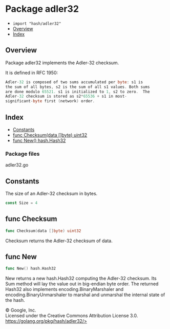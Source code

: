 Package adler32
===============

-   `import "hash/adler32"`
-   [Overview](#pkg-overview)
-   [Index](#pkg-index)

Overview 
--------

Package adler32 implements the Adler-32 checksum.

It is defined in RFC 1950:

```go
Adler-32 is composed of two sums accumulated per byte: s1 is
the sum of all bytes, s2 is the sum of all s1 values. Both sums
are done modulo 65521. s1 is initialized to 1, s2 to zero.  The
Adler-32 checksum is stored as s2*65536 + s1 in most-
significant-byte first (network) order.
```

Index 
-----

-   [Constants](#pkg-constants)
-   [func Checksum(data \[\]byte) uint32](#Checksum)
-   [func New() hash.Hash32](#New)

### Package files

adler32.go

Constants 
---------

The size of an Adler-32 checksum in bytes.

```go
const Size = 4
```

func Checksum 
-------------

```go
func Checksum(data []byte) uint32
```

Checksum returns the Adler-32 checksum of data.

func New 
--------

```go
func New() hash.Hash32
```

New returns a new hash.Hash32 computing the Adler-32 checksum. Its Sum
method will lay the value out in big-endian byte order. The returned
Hash32 also implements encoding.BinaryMarshaler and
encoding.BinaryUnmarshaler to marshal and unmarshal the internal state
of the hash.

 
© Google, Inc.\
Licensed under the Creative Commons Attribution License 3.0.\
https://golang.org/pkg/hash/adler32/>

